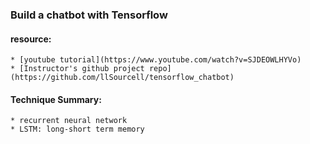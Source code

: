 ### Build a chatbot with Tensorflow

#### resource:
    * [youtube tutorial](https://www.youtube.com/watch?v=SJDEOWLHYVo)
    * [Instructor's github project repo](https://github.com/llSourcell/tensorflow_chatbot)

#### Technique Summary:
    * recurrent neural network
    * LSTM: long-short term memory

